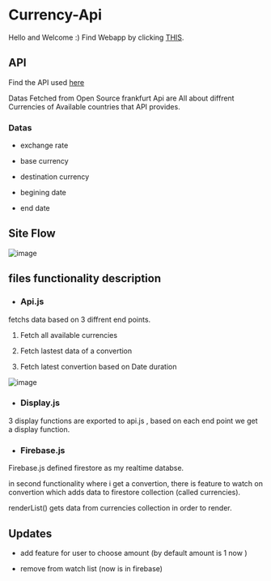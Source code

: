 # Currency-Api

Hello and Welcome :)  Find Webapp by clicking [THIS](https://currencyconvertfrankfurter.netlify.app/).

## API
Find the API used [here](https://www.frankfurter.app/docs/)


Datas Fetched from Open Source frankfurt Api are All about diffrent Currencies of Available countries that API provides.

### Datas
* exchange rate
+ base currency
- destination currency
+ begining date
* end date

## Site Flow 

![image](https://user-images.githubusercontent.com/100029656/205537848-bf470742-220c-43e7-8818-02cbe2490550.png)

## files functionality description

+ ### Api.js

fetchs data based on 3 diffrent end points.

1. Fetch all available currencies

2. Fetch lastest data of a convertion

3. Fetch latest convertion based on Date duration

![image](https://user-images.githubusercontent.com/100029656/205539294-6b73a11d-cea1-4c33-9792-c5e65fecd5b5.png)


* ### Display.js

3 display functions are exported to api.js , based on each end point we get a display function.

- ### Firebase.js

Firebase.js defined firestore as my realtime databse.

in second functionality where i get a convertion, there is feature to watch on convertion which adds data to firestore collection (called currencies).

 renderList() gets data from currencies collection in order to render.


## Updates 
+ add feature for user to choose amount (by default amount is 1 now )
* remove from watch list (now is in firebase)
